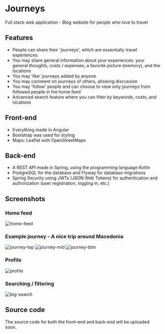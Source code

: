 # Journeys
Full stack web application - Blog website for people who love to travel

## Features
- People can share their 'journeys', which are essentially travel experiences
- You may share general information about your experiences: your general thoughts, costs / expenses, a favorite picture (memory), and the locations
- You may 'like' journeys added by anyone
- You may comment on journeys of others, allowing discussion
- You may 'follow' people and can choose to view only journeys from followed people in the home feed
- Advanced search feature where you can filter by keywords, costs, and locations

## Front-end
- Everything made in Angular
- Bootstrap was used for styling
- Maps: Leaflet with OpenStreetMaps

## Back-end
- A REST API made in Spring, using the programming language Kotlin
- PostgreSQL for the database and Flyway for database migrations
- Spring Security using JWTs (JSON Web Tokens) for authentication and authorization (user registration, logging in, etc.)

## Screenshots
### Home feed
![home-feed](https://user-images.githubusercontent.com/81033013/185604329-72b7a649-ae98-477c-87b5-f6bbe0593950.png)

### Example journey - A nice trip around Macedonia
![journey-top](https://user-images.githubusercontent.com/81033013/185604726-28af92e1-217a-4404-8824-decfd8fb7b56.png)
![journey-mid](https://user-images.githubusercontent.com/81033013/185604946-bd8e4c71-72a3-477e-a7e5-cf26a4b85651.png)
![journey-btm](https://user-images.githubusercontent.com/81033013/185605039-e742657f-6a1e-4323-8caf-dfd2439bf89e.png)

### Profile
![profile](https://user-images.githubusercontent.com/81033013/185605227-bbe1f861-ae2e-44ad-b39b-04de1edb39dd.png)

### Searching / filtering
![big-search](https://user-images.githubusercontent.com/81033013/185605450-1e265518-4365-4543-ae38-931957c68b1d.png)

## Source code
The source code for both the front-end and back-end will be uploaded soon.
